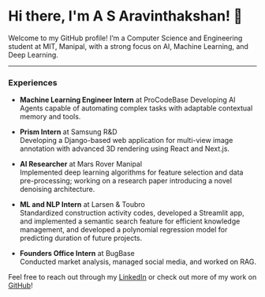 # Hi there, I'm A S Aravinthakshan! 👋

Welcome to my GitHub profile! I’m a Computer Science and Engineering student at MIT, Manipal, with a strong focus on AI, Machine Learning, and Deep Learning.

---

### Experiences

- **Machine Learning Engineer Intern** at ProCodeBase
  Developing AI Agents capable of automating complex tasks with adaptable contextual memory and tools.

- **Prism Intern** at Samsung R&D  
  Developing a Django-based web application for multi-view image annotation with advanced 3D rendering using React and Next.js.

- **AI Researcher** at Mars Rover Manipal  
  Implemented deep learning algorithms for feature selection and data pre-processing; working on a research paper introducing a novel denoising architecture.

- **ML and NLP Intern** at Larsen & Toubro  
  Standardized construction activity codes, developed a Streamlit app, and implemented a semantic search feature for efficient knowledge management, and developed a polynomial regression model for predicting duration of future projects.

- **Founders Office Intern** at BugBase  
  Conducted market analysis, managed social media, and worked on RAG.

Feel free to reach out through my [LinkedIn](https://www.linkedin.com/in/aravinthakshan) or check out more of my work on [GitHub](https://github.com/aravinthakshan)! 
